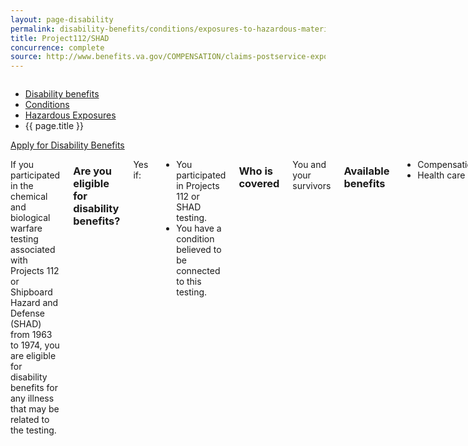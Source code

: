 ```yaml
---
layout: page-disability
permalink: disability-benefits/conditions/exposures-to-hazardous-materials/project112-SHAD/index.html
title: Project112/SHAD
concurrence: complete
source: http://www.benefits.va.gov/COMPENSATION/claims-postservice-exposures-project_112_shad.asp
---
```


<div class="splash" markdown="0">
<div class="row" markdown="0">
<div class="small-12 columns" markdown="0">

<ul class="breadcrumbs" role="menubar" aria-label="Primary">
<li class="parent"><a href="{{ site.url }}/disability-benefits/">Disability benefits</a></li>
<li class="parent"><a href="{{ site.url }}/disability-benefits/conditions/">Conditions</a></li>
<li class="parent"><a href="{{ site.url }}/disability-benefits/conditions/exposures-to-hazardous-materials/">Hazardous Exposures</a></li>
<li class="active">{{ page.title }}</li>
</ul>

</div>
</div>
</div>

<div class="main" role="main" markdown="0">

<div class="action-bar">
  <div class="row">
    <div class="small-12 columns">
      <a class="button small start" href="{{ site.url}}/disability-benefits/get/">Apply for Disability Benefits</a>
    </div>
  </div>  
</div>

<div class="section one" markdown="0">
<div class="primary" markdown="0">
<div class="row" markdown="0">
<div class="small-12 columns" markdown="1">

If you participated in the chemical and biological warfare testing associated with Projects 112 or Shipboard Hazard and Defense (SHAD) from 1963 to 1974, you are eligible for disability benefits for any illness that may be related to the testing. 

### Are you eligible for disability benefits?

Yes if:
- You participated in Projects 112 or SHAD testing.
- You have a condition believed to be connected to this testing.

### Who is covered
You and your survivors

### Available benefits
- Compensation
- Health care

### How it works
If you were a participant in Projects 112 or SHAD from 1963 to 1974 and need more information regarding a particular test site, ship, or unit, please refer to the declassified [Department of Defense information sheets](http://www.health.mil/Military-Health-Topics/Health-Readiness/Environmental-Exposures/Project-112-SHAD/Fact-Sheets).

VA is reaching out to military personnel who participated in Projects 112 and SHAD. If you were involved with the project or have questions regarding whether you were involved and have not received a letter from VA, contact VA at 1-800-749-8387 for verification. 

Claims associated with Projects 112 and SHAD are evaluated on a case-by-case basis. While no physical effects are known to be affiliated with exposure during these tests, studies are still being conducted. For more information regarding DOD research and releases related to chemical and biological warfare testing, please reference [GAO and other reported studies](http://www.health.mil/Military-Health-Topics/Health-Readiness/Environmental-Exposures/Project-112-SHAD/Other-Documents).


</div>
</div>
</div>


</div>
